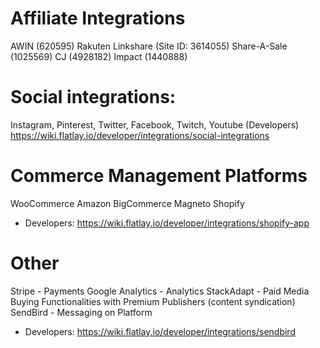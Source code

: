 <!-- TITLE: Product Integration Platforms -->
<!-- SUBTITLE: A quick summary of integrations -->


# Affiliate Integrations
AWIN (620595)
Rakuten Linkshare (Site ID: 3614055)
Share-A-Sale (1025569)
CJ (4928182)
Impact (1440888)
# Social integrations:
Instagram, Pinterest, Twitter, Facebook, Twitch, Youtube
(Developers) https://wiki.flatlay.io/developer/integrations/social-integrations

# Commerce Management Platforms
WooCommerce
Amazon
BigCommerce
Magneto
Shopify
* Developers: https://wiki.flatlay.io/developer/integrations/shopify-app

# Other
Stripe - Payments
Google Analytics - Analytics
StackAdapt - Paid Media Buying Functionalities with Premium Publishers (content syndication)
SendBird - Messaging on Platform
* Developers: https://wiki.flatlay.io/developer/integrations/sendbird